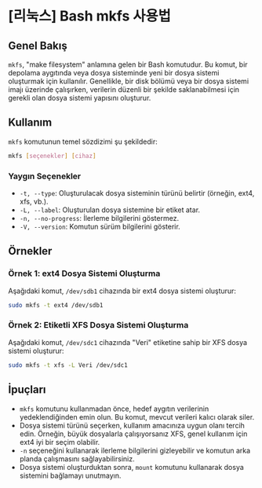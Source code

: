 # [리눅스] Bash mkfs 사용법

## Genel Bakış
`mkfs`, "make filesystem" anlamına gelen bir Bash komutudur. Bu komut, bir depolama aygıtında veya dosya sisteminde yeni bir dosya sistemi oluşturmak için kullanılır. Genellikle, bir disk bölümü veya bir dosya sistemi imajı üzerinde çalışırken, verilerin düzenli bir şekilde saklanabilmesi için gerekli olan dosya sistemi yapısını oluşturur.

## Kullanım
`mkfs` komutunun temel sözdizimi şu şekildedir:

```bash
mkfs [seçenekler] [cihaz]
```

### Yaygın Seçenekler
- `-t, --type`: Oluşturulacak dosya sisteminin türünü belirtir (örneğin, ext4, xfs, vb.).
- `-L, --label`: Oluşturulan dosya sistemine bir etiket atar.
- `-n, --no-progress`: İlerleme bilgilerini göstermez.
- `-V, --version`: Komutun sürüm bilgilerini gösterir.

## Örnekler
### Örnek 1: ext4 Dosya Sistemi Oluşturma
Aşağıdaki komut, `/dev/sdb1` cihazında bir ext4 dosya sistemi oluşturur:

```bash
sudo mkfs -t ext4 /dev/sdb1
```

### Örnek 2: Etiketli XFS Dosya Sistemi Oluşturma
Aşağıdaki komut, `/dev/sdc1` cihazında "Veri" etiketine sahip bir XFS dosya sistemi oluşturur:

```bash
sudo mkfs -t xfs -L Veri /dev/sdc1
```

## İpuçları
- `mkfs` komutunu kullanmadan önce, hedef aygıtın verilerinin yedeklendiğinden emin olun. Bu komut, mevcut verileri kalıcı olarak siler.
- Dosya sistemi türünü seçerken, kullanım amacınıza uygun olanı tercih edin. Örneğin, büyük dosyalarla çalışıyorsanız XFS, genel kullanım için ext4 iyi bir seçim olabilir.
- `-n` seçeneğini kullanarak ilerleme bilgilerini gizleyebilir ve komutun arka planda çalışmasını sağlayabilirsiniz.
- Dosya sistemi oluşturduktan sonra, `mount` komutunu kullanarak dosya sistemini bağlamayı unutmayın.